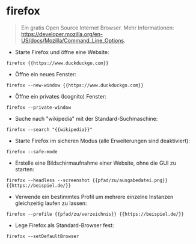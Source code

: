 # firefox

> Ein gratis Open Source Internet Browser.
> Mehr Informationen: <https://developer.mozilla.org/en-US/docs/Mozilla/Command_Line_Options>.

- Starte Firefox und öffne eine Website:

`firefox {{https://www.duckduckgo.com}}`

- Öffne ein neues Fenster:

`firefox --new-window {{https://www.duckduckgo.com}}`

- Öffne ein privates (Icognito) Fenster:

`firefox --private-window`

- Suche nach "wikipedia" mit der Standard-Suchmaschine:

`firefox --search "{{wikipedia}}"`

- Starte Firefox im sicheren Modus (alle Erweiterungen sind deaktiviert):

`firefox --safe-mode`

- Erstelle eine Bildschirmaufnahme einer Website, ohne die GUI zu starten:

`firefox --headless --screenshot {{pfad/zu/ausgabedatei.png}} {{https://beispiel.de/}}`

- Verwende ein bestimmtes Profil um mehrere einzelne Instanzen gleichzeitig laufen zu lassen:

`firefox --profile {{pfad/zu/verzeichnis}} {{https://beispiel.de/}}`

- Lege Firefox als Standard-Browser fest:

`firefox --setDefaultBrowser`
